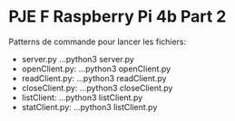 # PJE F Raspberry Pi 4b Part 2
Patterns de commande pour lancer les fichiers:
- server.py
...python3 server.py <PORT>
- openClient.py:
...python3 openClient.py <IP> <PORT> <filename>
- readClient.py:
...python3 readClient.py <IP> <PORT>
- closeClient.py:
...python3 closeClient.py <IP> <PORT>
- listClient:
...python3 listClient.py <IP> <PORT>
- statClient.py:
...python3 listClient.py <IP> <PORT> <filename>

